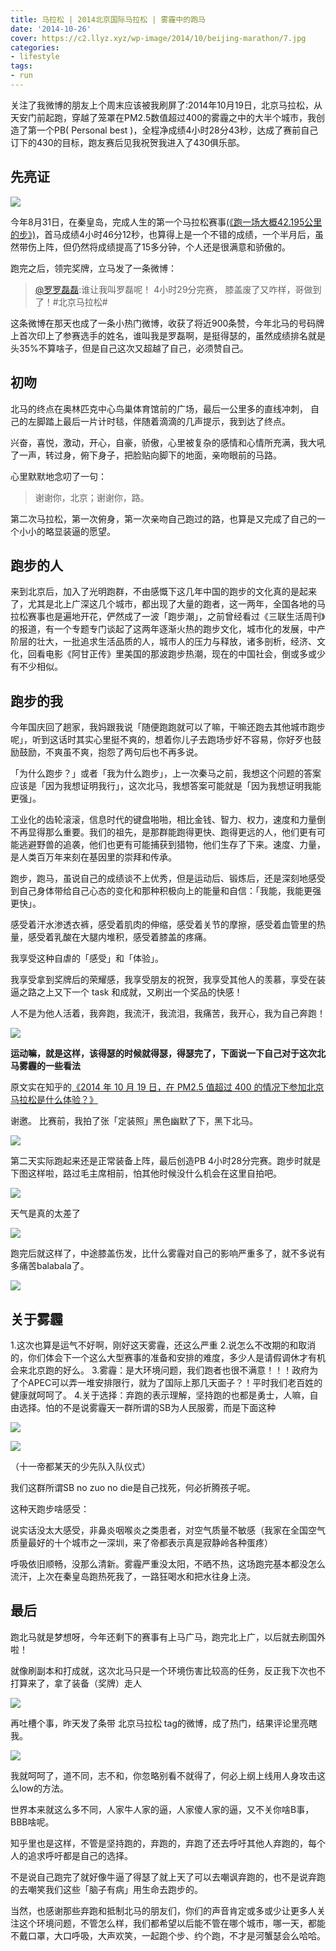 ```yaml
---
title: 马拉松 | 2014北京国际马拉松 | 雾霾中的跑马
date: '2014-10-26'
cover: https://c2.llyz.xyz/wp-image/2014/10/beijing-marathon/7.jpg
categories:
- lifestyle
tags:
- run
---
```


关注了我微博的朋友上个周末应该被我刷屏了:2014年10月19日，北京马拉松，从天安门前起跑，穿越了笼罩在PM2.5数值超过400的雾霾之中的大半个城市，我创造了第一个PB( Personal best )，全程净成绩4小时28分43秒，达成了赛前自己订下的430的目标，跑友赛后见我祝贺我进入了430俱乐部。

## 先亮证

![](https://c2.llyz.xyz/wp-image/2014/10/beijing-marathon-2014.jpg)

今年8月31日，在秦皇岛，完成人生的第一个马拉松赛事[(《跑一场大概42.195公里的步》)](https://luolei.org/qinhuangdao-marathon-2014/)，首马成绩4小时46分12秒，也算得上是一个不错的成绩，一个半月后，虽然带伤上阵，但仍然将成绩提高了15多分钟，个人还是很满意和骄傲的。

跑完之后，领完奖牌，立马发了一条微博：

> [@罗罗磊磊](https://weibo.com/1250829960/BsgArproE):谁让我叫罗磊呢！ 4小时29分完赛， 膝盖废了又咋样，哥做到了！#北京马拉松#

这条微博在那天也成了一条小热门微博，收获了将近900条赞，今年北马的号码牌上首次印上了参赛选手的姓名，谁叫我是罗磊啊，是挺得瑟的，虽然成绩排名就是头35%不算啥子，但是自己这次又超越了自己，必须赞自己。

## 初吻

北马的终点在奥林匹克中心鸟巢体育馆前的广场，最后一公里多的直线冲刺， 自己的左脚踏上最后一片计时毯，伴随着滴滴的几声提示，我到达了终点。

兴奋，喜悦，激动，开心，自豪，骄傲，心里被复杂的感情和心情所充满，我大吼了一声，转过身，俯下身子，把脸贴向脚下的地面，亲吻眼前的马路。

心里默默地念叨了一句：

> 谢谢你，北京；谢谢你，路。

第二次马拉松，第一次俯身，第一次亲吻自己跑过的路，也算是又完成了自己的一个小小的略显装逼的愿望。

## 跑步的人

来到北京后，加入了光明跑群，不由感慨下这几年中国的跑步的文化真的是起来了，尤其是北上广深这几个城市，都出现了大量的跑者，这一两年，全国各地的马拉松赛事也是遍地开花，俨然成了一波「跑步潮」，之前曾经看过《三联生活周刊》的报道，有一个专题专门谈起了这两年逐渐火热的跑步文化，城市化的发展，中产阶层的壮大，一批追求生活品质的人，城市人的压力与释放，诸多剖析，经济、文化，回看电影《阿甘正传》里美国的那波跑步热潮，现在的中国社会，倒或多或少有不少相似。

## 跑步的我

今年国庆回了趟家，我妈跟我说「随便跑跑就可以了嘛，干嘛还跑去其他城市跑步呢」，听到这话时其实心里挺不爽的，想着你儿子去跑场步好不容易，你好歹也鼓励鼓励，不爽虽不爽，抱怨了两句后也不再多说。

「为什么跑步？」或者「我为什么跑步」，上一次秦马之前，我想这个问题的答案应该是「因为我想证明我行」，这次北马，我想答案可能就是「因为我想证明我能更强」。

工业化的齿轮滚滚，信息时代的键盘啪啪，相比金钱、智力、权力，速度和力量倒不再显得那么重要。我们的祖先，是那群能跑得更快、跑得更远的人，他们更有可能逃避野兽的追袭，他们也更有可能捕获到猎物，他们生存了下来。速度、力量，是人类百万年来刻在基因里的崇拜和传承。

跑步，跑马，虽说自己的成绩谈不上优秀，但是运动后、锻炼后，还是深刻地感受到自己身体带给自己心态的变化和那种积极向上的能量和自信：「我能，我能更强更快」。

感受着汗水渗透衣裤，感受着肌肉的伸缩，感受着关节的摩擦，感受着血管里的热量，感受着乳酸在大腿内堆积，感受着膝盖的疼痛。

我享受这种自虐的「感受」和「体验」。

我享受拿到奖牌后的荣耀感，我享受朋友的祝贺，我享受其他人的羡慕，享受在装逼之路之上又下一个 task 和成就，又刷出一个奖品的快感！

人不是为他人活着，我奔跑，我流汗，我流泪，我痛苦，我开心，我为自己奔跑！

![](https://c2.llyz.xyz/wp-image/2014/10/beijing-marathon-3.jpg)

**运动嘛，就是这样，该得瑟的时候就得瑟，得瑟完了，下面说一下自己对于这次北马雾霾的一些看法**

原文实在知乎的[《2014 年 10 月 19 日，在 PM2.5 值超过 400 的情况下参加北京马拉松是什么体验？》](https://www.zhihu.com/question/26093366/answer/32146522)

谢邀。 比赛前，我拍了张「定装照」黑色幽默了下，黑下北马。

![](https://c2.llyz.xyz/wp-image/2014/10/beijing-marathon/1.jpg)

第二天实际跑起来还是正常装备上阵，最后创造PB 4小时28分完赛。跑步时就是下图这样啦，路过毛主席相前，怕其他时候没什么机会在这里自拍吧。

![](https://c2.llyz.xyz/wp-image/2014/10/beijing-marathon/2.jpg)

天气是真的太差了

![](https://c2.llyz.xyz/wp-image/2014/10/beijing-marathon/3.jpg)

跑完后就这样了，中途膝盖伤发，比什么雾霾对自己的影响严重多了，就不多说有多痛苦balabala了。

![](https://c2.llyz.xyz/wp-image/2014/10/beijing-marathon/4.jpg)

## 关于雾霾

1.这次也算是运气不好啊，刚好这天雾霾，还这么严重 2.说怎么不改期的和取消的，你们体会下一个这么大型赛事的准备和安排的难度，多少人是请假调休才有机会来北京跑的好么。 3.雾霾：是大环境问题，我们跑者也很不满意！！！政府为了个APEC可以弄一堆安排限行，就为了国际上那几天面子？！平时我们老百姓的健康就呵呵了。 4.关于选择：弃跑的表示理解，坚持跑的也都是勇士，人嘛，自由选择。怕的不是说雾霾天一群所谓的SB为人民服雾，而是下面这种

![](https://c2.llyz.xyz/wp-image/2014/10/beijing-marathon/5.jpg)

![](https://c2.llyz.xyz/wp-image/2014/10/beijing-marathon/6.jpg)

（十一帝都某天的少先队入队仪式）

我们这群所谓SB no zuo no die是自己找死，何必折腾孩子呢。

这种天跑步啥感受：

说实话没太大感受，非鼻炎咽喉炎之类患者，对空气质量不敏感（我家在全国空气质量最好的十个城市之一深圳，来了帝都表示真是寂静岭各种蛋疼）

呼吸依旧顺畅，没那么清新。雾霾严重没太阳，不晒不热，这场跑完基本都没怎么流汗，上次在秦皇岛跑热死我了，一路狂喝水和把水往身上浇。

## 最后

跑北马就是梦想呀，今年还剩下的赛事有上马广马，跑完北上广，以后就去刷国外啦！

就像刷副本和打成就，这次北马只是一个环境伤害比较高的任务，反正我下次也不打算来了，拿了装备（奖牌）走人

![](https://c2.llyz.xyz/wp-image/2014/10/beijing-marathon/7.jpg)

再吐槽个事，昨天发了条带 北京马拉松 tag的微博，成了热门，结果评论里亮瞎我。

![](https://c2.llyz.xyz/wp-image/2014/10/beijing-marathon/8.jpg)

我就呵呵了，道不同，志不和，你忽略别看不就得了，何必上纲上线用人身攻击这么low的方法。

世界本来就这么多不同，人家牛人家的逼，人家傻人家的逼，又不关你啥B事，BBB啥呢。

知乎里也是这样，不管是坚持跑的，弃跑的，弃跑了还去呼吁其他人弃跑的，每个人的追求呼吁都是自己的选择。

不是说自己跑完了就好像牛逼了得瑟了就上天了可以去嘲讽弃跑的，也不是说弃跑的去嘲笑我们这些「脑子有病」用生命去跑步的。

当然，也感谢那些弃跑和抵制北马的朋友们，你们的声音肯定或多或少让更多人关注这个环境问题，不管怎么样，我们都希望以后能不管在哪个城市，哪一天，都能不戴口罩，大口呼吸，大声欢笑，一起跑个步、约个跑，不才是河蟹瑟会么哈哈。
